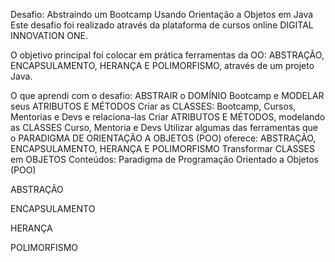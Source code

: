 Desafio: Abstraindo um Bootcamp Usando Orientação a Objetos em Java Este desafio foi realizado através da plataforma de cursos online DIGITAL INNOVATION ONE.

O objetivo principal foi colocar em prática ferramentas da OO: ABSTRAÇÃO, ENCAPSULAMENTO, HERANÇA E POLIMORFISMO, através de um projeto Java.

O que aprendi com o desafio: ABSTRAIR o DOMÍNIO Bootcamp e MODELAR seus ATRIBUTOS E MÉTODOS Criar as CLASSES: Bootcamp, Cursos, Mentorias e Devs e relaciona-las Criar ATRIBUTOS E MÉTODOS, modelando as CLASSES Curso, Mentoria e Devs Utilizar algumas das ferramentas que o PARADIGMA DE ORIENTAÇÃO A OBJETOS (POO) oferece: ABSTRAÇÃO, ENCAPSULAMENTO, HERANÇA E POLIMORFISMO Transformar CLASSES em OBJETOS Conteúdos: Paradigma de Programação Orientado a Objetos (POO)

ABSTRAÇÃO

ENCAPSULAMENTO

HERANÇA

POLIMORFISMO